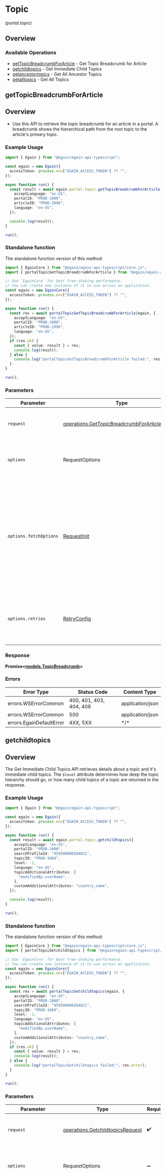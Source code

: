 # Topic
(*portal.topic*)

## Overview

### Available Operations

* [getTopicBreadcrumbForArticle](#gettopicbreadcrumbforarticle) - Get Topic Breadcrumb for Article
* [getchildtopics](#getchildtopics) - Get Immediate Child Topics
* [getancestortopics](#getancestortopics) - Get All Ancestor Topics
* [getalltopics](#getalltopics) - Get All Topics

## getTopicBreadcrumbForArticle

## Overview
  * Use this API to retrieve the topic breadcrumb for an article in a portal. A breadcrumb shows the hierarchical path from the root topic to the article's primary topic.


### Example Usage

<!-- UsageSnippet language="typescript" operationID="getTopicBreadcrumbForArticle" method="get" path="/portals/{portalID}/articles/{articleID}/breadcrumb" -->
```typescript
import { Egain } from "@egain/egain-api-typescript";

const egain = new Egain({
  accessToken: process.env["EGAIN_ACCESS_TOKEN"] ?? "",
});

async function run() {
  const result = await egain.portal.topic.getTopicBreadcrumbForArticle({
    acceptLanguage: "en-US",
    portalID: "PROD-1000",
    articleID: "PROD-2996",
    language: "en-US",
  });

  console.log(result);
}

run();
```

### Standalone function

The standalone function version of this method:

```typescript
import { EgainCore } from "@egain/egain-api-typescript/core.js";
import { portalTopicGetTopicBreadcrumbForArticle } from "@egain/egain-api-typescript/funcs/portalTopicGetTopicBreadcrumbForArticle.js";

// Use `EgainCore` for best tree-shaking performance.
// You can create one instance of it to use across an application.
const egain = new EgainCore({
  accessToken: process.env["EGAIN_ACCESS_TOKEN"] ?? "",
});

async function run() {
  const res = await portalTopicGetTopicBreadcrumbForArticle(egain, {
    acceptLanguage: "en-US",
    portalID: "PROD-1000",
    articleID: "PROD-2996",
    language: "en-US",
  });
  if (res.ok) {
    const { value: result } = res;
    console.log(result);
  } else {
    console.log("portalTopicGetTopicBreadcrumbForArticle failed:", res.error);
  }
}

run();
```

### Parameters

| Parameter                                                                                                                                                                      | Type                                                                                                                                                                           | Required                                                                                                                                                                       | Description                                                                                                                                                                    |
| ------------------------------------------------------------------------------------------------------------------------------------------------------------------------------ | ------------------------------------------------------------------------------------------------------------------------------------------------------------------------------ | ------------------------------------------------------------------------------------------------------------------------------------------------------------------------------ | ------------------------------------------------------------------------------------------------------------------------------------------------------------------------------ |
| `request`                                                                                                                                                                      | [operations.GetTopicBreadcrumbForArticleRequest](../../models/operations/gettopicbreadcrumbforarticlerequest.md)                                                               | :heavy_check_mark:                                                                                                                                                             | The request object to use for the request.                                                                                                                                     |
| `options`                                                                                                                                                                      | RequestOptions                                                                                                                                                                 | :heavy_minus_sign:                                                                                                                                                             | Used to set various options for making HTTP requests.                                                                                                                          |
| `options.fetchOptions`                                                                                                                                                         | [RequestInit](https://developer.mozilla.org/en-US/docs/Web/API/Request/Request#options)                                                                                        | :heavy_minus_sign:                                                                                                                                                             | Options that are passed to the underlying HTTP request. This can be used to inject extra headers for examples. All `Request` options, except `method` and `body`, are allowed. |
| `options.retries`                                                                                                                                                              | [RetryConfig](../../lib/utils/retryconfig.md)                                                                                                                                  | :heavy_minus_sign:                                                                                                                                                             | Enables retrying HTTP requests under certain failure conditions.                                                                                                               |

### Response

**Promise\<[models.TopicBreadcrumb](../../models/topicbreadcrumb.md)\>**

### Errors

| Error Type               | Status Code              | Content Type             |
| ------------------------ | ------------------------ | ------------------------ |
| errors.WSErrorCommon     | 400, 401, 403, 404, 406  | application/json         |
| errors.WSErrorCommon     | 500                      | application/json         |
| errors.EgainDefaultError | 4XX, 5XX                 | \*/\*                    |

## getchildtopics

## Overview
  The Get Immediate Child Topics API retrieves details about a topic and it's immediate child topics. The <code>$level</code> attribute determines how deep the topic hierarchy should go, or how many child topics of a topic are returned in the response.


### Example Usage

<!-- UsageSnippet language="typescript" operationID="getchildtopics" method="get" path="/portals/{portalID}/topics/{topicID}" -->
```typescript
import { Egain } from "@egain/egain-api-typescript";

const egain = new Egain({
  accessToken: process.env["EGAIN_ACCESS_TOKEN"] ?? "",
});

async function run() {
  const result = await egain.portal.topic.getchildtopics({
    acceptLanguage: "en-US",
    portalID: "PROD-1000",
    searchProfileId: "959500000204621",
    topicID: "PROD-1069",
    level: -1,
    language: "en-US",
    topicAdditionalAttributes: [
      "modifiedBy.userName",
    ],
    customAdditionalAttributes: "country_name",
  });

  console.log(result);
}

run();
```

### Standalone function

The standalone function version of this method:

```typescript
import { EgainCore } from "@egain/egain-api-typescript/core.js";
import { portalTopicGetchildtopics } from "@egain/egain-api-typescript/funcs/portalTopicGetchildtopics.js";

// Use `EgainCore` for best tree-shaking performance.
// You can create one instance of it to use across an application.
const egain = new EgainCore({
  accessToken: process.env["EGAIN_ACCESS_TOKEN"] ?? "",
});

async function run() {
  const res = await portalTopicGetchildtopics(egain, {
    acceptLanguage: "en-US",
    portalID: "PROD-1000",
    searchProfileId: "959500000204621",
    topicID: "PROD-1069",
    level: -1,
    language: "en-US",
    topicAdditionalAttributes: [
      "modifiedBy.userName",
    ],
    customAdditionalAttributes: "country_name",
  });
  if (res.ok) {
    const { value: result } = res;
    console.log(result);
  } else {
    console.log("portalTopicGetchildtopics failed:", res.error);
  }
}

run();
```

### Parameters

| Parameter                                                                                                                                                                      | Type                                                                                                                                                                           | Required                                                                                                                                                                       | Description                                                                                                                                                                    |
| ------------------------------------------------------------------------------------------------------------------------------------------------------------------------------ | ------------------------------------------------------------------------------------------------------------------------------------------------------------------------------ | ------------------------------------------------------------------------------------------------------------------------------------------------------------------------------ | ------------------------------------------------------------------------------------------------------------------------------------------------------------------------------ |
| `request`                                                                                                                                                                      | [operations.GetchildtopicsRequest](../../models/operations/getchildtopicsrequest.md)                                                                                           | :heavy_check_mark:                                                                                                                                                             | The request object to use for the request.                                                                                                                                     |
| `options`                                                                                                                                                                      | RequestOptions                                                                                                                                                                 | :heavy_minus_sign:                                                                                                                                                             | Used to set various options for making HTTP requests.                                                                                                                          |
| `options.fetchOptions`                                                                                                                                                         | [RequestInit](https://developer.mozilla.org/en-US/docs/Web/API/Request/Request#options)                                                                                        | :heavy_minus_sign:                                                                                                                                                             | Options that are passed to the underlying HTTP request. This can be used to inject extra headers for examples. All `Request` options, except `method` and `body`, are allowed. |
| `options.retries`                                                                                                                                                              | [RetryConfig](../../lib/utils/retryconfig.md)                                                                                                                                  | :heavy_minus_sign:                                                                                                                                                             | Enables retrying HTTP requests under certain failure conditions.                                                                                                               |

### Response

**Promise\<[models.TopicTreeResult](../../models/topictreeresult.md)\>**

### Errors

| Error Type               | Status Code              | Content Type             |
| ------------------------ | ------------------------ | ------------------------ |
| errors.WSErrorCommon     | 400, 401, 403, 404, 406  | application/json         |
| errors.WSErrorCommon     | 500                      | application/json         |
| errors.EgainDefaultError | 4XX, 5XX                 | \*/\*                    |

## getancestortopics

## Overview
  The Get All Ancestor Topics API retrieves the hierarchy from the root topic down to the given topic.


### Example Usage

<!-- UsageSnippet language="typescript" operationID="getancestortopics" method="get" path="/portals/{portalID}/topics/{topicID}/parents" -->
```typescript
import { Egain } from "@egain/egain-api-typescript";

const egain = new Egain({
  accessToken: process.env["EGAIN_ACCESS_TOKEN"] ?? "",
});

async function run() {
  const result = await egain.portal.topic.getancestortopics({
    acceptLanguage: "en-US",
    portalID: "PROD-1000",
    topicID: "PROD-1069",
    language: "en-US",
    topicAdditionalAttributes: [
      "modifiedBy.userName",
    ],
    customAdditionalAttributes: "country_name",
  });

  console.log(result);
}

run();
```

### Standalone function

The standalone function version of this method:

```typescript
import { EgainCore } from "@egain/egain-api-typescript/core.js";
import { portalTopicGetancestortopics } from "@egain/egain-api-typescript/funcs/portalTopicGetancestortopics.js";

// Use `EgainCore` for best tree-shaking performance.
// You can create one instance of it to use across an application.
const egain = new EgainCore({
  accessToken: process.env["EGAIN_ACCESS_TOKEN"] ?? "",
});

async function run() {
  const res = await portalTopicGetancestortopics(egain, {
    acceptLanguage: "en-US",
    portalID: "PROD-1000",
    topicID: "PROD-1069",
    language: "en-US",
    topicAdditionalAttributes: [
      "modifiedBy.userName",
    ],
    customAdditionalAttributes: "country_name",
  });
  if (res.ok) {
    const { value: result } = res;
    console.log(result);
  } else {
    console.log("portalTopicGetancestortopics failed:", res.error);
  }
}

run();
```

### Parameters

| Parameter                                                                                                                                                                      | Type                                                                                                                                                                           | Required                                                                                                                                                                       | Description                                                                                                                                                                    |
| ------------------------------------------------------------------------------------------------------------------------------------------------------------------------------ | ------------------------------------------------------------------------------------------------------------------------------------------------------------------------------ | ------------------------------------------------------------------------------------------------------------------------------------------------------------------------------ | ------------------------------------------------------------------------------------------------------------------------------------------------------------------------------ |
| `request`                                                                                                                                                                      | [operations.GetancestortopicsRequest](../../models/operations/getancestortopicsrequest.md)                                                                                     | :heavy_check_mark:                                                                                                                                                             | The request object to use for the request.                                                                                                                                     |
| `options`                                                                                                                                                                      | RequestOptions                                                                                                                                                                 | :heavy_minus_sign:                                                                                                                                                             | Used to set various options for making HTTP requests.                                                                                                                          |
| `options.fetchOptions`                                                                                                                                                         | [RequestInit](https://developer.mozilla.org/en-US/docs/Web/API/Request/Request#options)                                                                                        | :heavy_minus_sign:                                                                                                                                                             | Options that are passed to the underlying HTTP request. This can be used to inject extra headers for examples. All `Request` options, except `method` and `body`, are allowed. |
| `options.retries`                                                                                                                                                              | [RetryConfig](../../lib/utils/retryconfig.md)                                                                                                                                  | :heavy_minus_sign:                                                                                                                                                             | Enables retrying HTTP requests under certain failure conditions.                                                                                                               |

### Response

**Promise\<[models.TopicResult](../../models/topicresult.md)\>**

### Errors

| Error Type               | Status Code              | Content Type             |
| ------------------------ | ------------------------ | ------------------------ |
| errors.WSErrorCommon     | 400, 401, 403, 404, 406  | application/json         |
| errors.WSErrorCommon     | 500                      | application/json         |
| errors.EgainDefaultError | 4XX, 5XX                 | \*/\*                    |

## getalltopics

## Overview
  The Get All Topics API retrieves the topic tree for a portal. The <code>$level</code> attribute determines how deep the topic hierarchy should go, or how many child topics of a topic are returned in the response.


### Example Usage

<!-- UsageSnippet language="typescript" operationID="getalltopics" method="get" path="/portals/{portalID}/topics" -->
```typescript
import { Egain } from "@egain/egain-api-typescript";

const egain = new Egain({
  accessToken: process.env["EGAIN_ACCESS_TOKEN"] ?? "",
});

async function run() {
  const result = await egain.portal.topic.getalltopics({
    acceptLanguage: "en-US",
    portalID: "PROD-1000",
    level: -1,
    language: "en-US",
    topicAdditionalAttributes: [
      "modifiedBy.userName",
    ],
    customAdditionalAttributes: "country_name",
  });

  console.log(result);
}

run();
```

### Standalone function

The standalone function version of this method:

```typescript
import { EgainCore } from "@egain/egain-api-typescript/core.js";
import { portalTopicGetalltopics } from "@egain/egain-api-typescript/funcs/portalTopicGetalltopics.js";

// Use `EgainCore` for best tree-shaking performance.
// You can create one instance of it to use across an application.
const egain = new EgainCore({
  accessToken: process.env["EGAIN_ACCESS_TOKEN"] ?? "",
});

async function run() {
  const res = await portalTopicGetalltopics(egain, {
    acceptLanguage: "en-US",
    portalID: "PROD-1000",
    level: -1,
    language: "en-US",
    topicAdditionalAttributes: [
      "modifiedBy.userName",
    ],
    customAdditionalAttributes: "country_name",
  });
  if (res.ok) {
    const { value: result } = res;
    console.log(result);
  } else {
    console.log("portalTopicGetalltopics failed:", res.error);
  }
}

run();
```

### Parameters

| Parameter                                                                                                                                                                      | Type                                                                                                                                                                           | Required                                                                                                                                                                       | Description                                                                                                                                                                    |
| ------------------------------------------------------------------------------------------------------------------------------------------------------------------------------ | ------------------------------------------------------------------------------------------------------------------------------------------------------------------------------ | ------------------------------------------------------------------------------------------------------------------------------------------------------------------------------ | ------------------------------------------------------------------------------------------------------------------------------------------------------------------------------ |
| `request`                                                                                                                                                                      | [operations.GetalltopicsRequest](../../models/operations/getalltopicsrequest.md)                                                                                               | :heavy_check_mark:                                                                                                                                                             | The request object to use for the request.                                                                                                                                     |
| `options`                                                                                                                                                                      | RequestOptions                                                                                                                                                                 | :heavy_minus_sign:                                                                                                                                                             | Used to set various options for making HTTP requests.                                                                                                                          |
| `options.fetchOptions`                                                                                                                                                         | [RequestInit](https://developer.mozilla.org/en-US/docs/Web/API/Request/Request#options)                                                                                        | :heavy_minus_sign:                                                                                                                                                             | Options that are passed to the underlying HTTP request. This can be used to inject extra headers for examples. All `Request` options, except `method` and `body`, are allowed. |
| `options.retries`                                                                                                                                                              | [RetryConfig](../../lib/utils/retryconfig.md)                                                                                                                                  | :heavy_minus_sign:                                                                                                                                                             | Enables retrying HTTP requests under certain failure conditions.                                                                                                               |

### Response

**Promise\<[models.TopicTreeResult](../../models/topictreeresult.md)\>**

### Errors

| Error Type               | Status Code              | Content Type             |
| ------------------------ | ------------------------ | ------------------------ |
| errors.WSErrorCommon     | 400, 401, 403, 404, 406  | application/json         |
| errors.WSErrorCommon     | 500                      | application/json         |
| errors.EgainDefaultError | 4XX, 5XX                 | \*/\*                    |